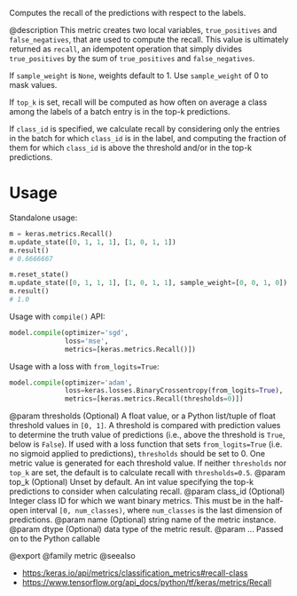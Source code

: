 Computes the recall of the predictions with respect to the labels.

@description
This metric creates two local variables, `true_positives` and
`false_negatives`, that are used to compute the recall. This value is
ultimately returned as `recall`, an idempotent operation that simply divides
`true_positives` by the sum of `true_positives` and `false_negatives`.

If `sample_weight` is `None`, weights default to 1.
Use `sample_weight` of 0 to mask values.

If `top_k` is set, recall will be computed as how often on average a class
among the labels of a batch entry is in the top-k predictions.

If `class_id` is specified, we calculate recall by considering only the
entries in the batch for which `class_id` is in the label, and computing the
fraction of them for which `class_id` is above the threshold and/or in the
top-k predictions.

# Usage
Standalone usage:

```python
m = keras.metrics.Recall()
m.update_state([0, 1, 1, 1], [1, 0, 1, 1])
m.result()
# 0.6666667
```

```python
m.reset_state()
m.update_state([0, 1, 1, 1], [1, 0, 1, 1], sample_weight=[0, 0, 1, 0])
m.result()
# 1.0
```

Usage with `compile()` API:

```python
model.compile(optimizer='sgd',
              loss='mse',
              metrics=[keras.metrics.Recall()])
```

Usage with a loss with `from_logits=True`:

```python
model.compile(optimizer='adam',
              loss=keras.losses.BinaryCrossentropy(from_logits=True),
              metrics=[keras.metrics.Recall(thresholds=0)])
```

@param thresholds (Optional) A float value, or a Python list/tuple of float
    threshold values in `[0, 1]`. A threshold is compared with
    prediction values to determine the truth value of predictions (i.e.,
    above the threshold is `True`, below is `False`). If used with a
    loss function that sets `from_logits=True` (i.e. no sigmoid
    applied to predictions), `thresholds` should be set to 0.
    One metric value is generated for each threshold value.
    If neither `thresholds` nor `top_k` are set,
    the default is to calculate recall with `thresholds=0.5`.
@param top_k (Optional) Unset by default. An int value specifying the top-k
    predictions to consider when calculating recall.
@param class_id (Optional) Integer class ID for which we want binary metrics.
    This must be in the half-open interval `[0, num_classes)`, where
    `num_classes` is the last dimension of predictions.
@param name (Optional) string name of the metric instance.
@param dtype (Optional) data type of the metric result.
@param ... Passed on to the Python callable

@export
@family metric
@seealso
+ <https:/keras.io/api/metrics/classification_metrics#recall-class>
+ <https://www.tensorflow.org/api_docs/python/tf/keras/metrics/Recall>
